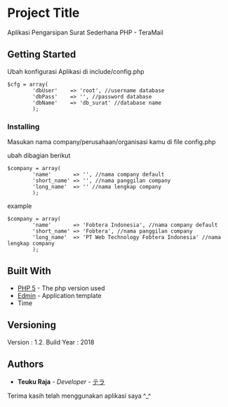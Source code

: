 # Project Title

Aplikasi Pengarsipan Surat Sederhana PHP - TeraMail

## Getting Started

Ubah konfigurasi Aplikasi di include/config.php

```
$cfg = array(
		'dbUser' 	=> 'root', //username database
		'dbPass' 	=> '', //password database
		'dbName' 	=> 'db_surat' //database name
		);
```

### Installing

Masukan nama company/perusahaan/organisasi kamu di file config.php

ubah dibagian berikut

```
$company = array(
		'name' 		 => '', //nama company default
		'short_name' => '', //nama panggilan company
		'long_name'  => '' //nama lengkap company
		);
```

example

```
$company = array(
		'name' 		 => 'Fobtera Indonesia', //nama company default
		'short_name' => 'Fobtera', //nama panggilan company
		'long_name'  => 'PT Web Technology Fobtera Indonesia' //nama lengkap company
		);
```


## Built With

* [PHP 5](http://php.net/) - The php version used
* [Edmin](https://www.egrappler.com/responsive-bootstrap-admin-template-edmin/) - Application template
* Time

## Versioning

Version : 1.2. Build Year : 2018

## Authors

* **Teuku Raja** - *Developer* - [テラ](https://fb.com/fobtera)

Terima kasih telah menggunakan aplikasi saya ^_^
